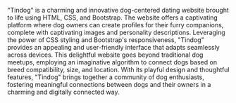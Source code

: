 "Tindog" is a charming and innovative dog-centered dating website brought to life using HTML, CSS, and Bootstrap. The website offers a captivating platform where dog owners can create profiles for their furry companions, complete with captivating images and personality descriptions. Leveraging the power of CSS styling and Bootstrap's responsiveness, "Tindog" provides an appealing and user-friendly interface that adapts seamlessly across devices. This delightful website goes beyond traditional dog meetups, employing an imaginative algorithm to connect dogs based on breed compatibility, size, and location. With its playful design and thoughtful features, "Tindog" brings together a community of dog enthusiasts, fostering meaningful connections between dogs and their owners in a charming and digitally connected way.
